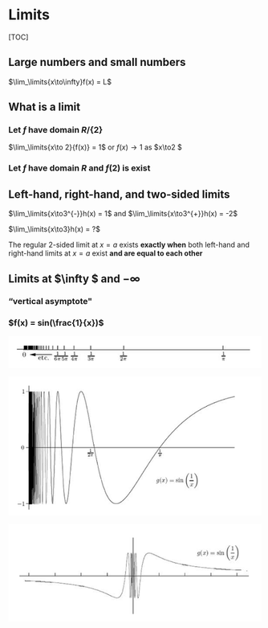 # Limits

[TOC]

## Large numbers and small numbers

















$\lim_\limits{x\to\infty}f(x) = L$



## What is a limit 

### Let $f$ have domain $R/\{2\}$





















$\lim_\limits{x\to 2}{f(x)} = 1$ or $f(x) \to 1$ as $x\to2  $

### Let $f$ have domain $R$ and $f(2)$ is exist





 















## Left-hand, right-hand, and two-sided limits































$\lim_\limits{x\to3^{-}}h(x) = 1$ and $\lim_\limits{x\to3^{+}}h(x) = -2$

$\lim_\limits{x\to3}h(x) = ?$









The regular 2-sided limit at $x =a$ exists **exactly when** both left-hand and right-hand limits at $x = a$ exist **and are equal to each other**









## Limits at $\infty $ and $-\infty$













### “vertical asymptote"





















### $f(x) = sin(\frac{1}{x})$

![sin1](sin1.png)











![![img](file:///C:/Users/dmf/OneDrive/Calculus/ch2/sin2.png?lastModify=1516579386)sin2](sin2.png)











![sin3](sin3.png)





